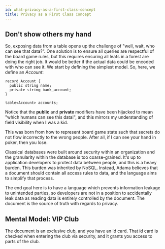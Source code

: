 ```yaml
---
id: what-privacy-as-a-first-class-concept
title: Privacy as a First Class Concept
---
```


Don't show others my hand
-------------------------

So, exposing data from a table opens up the challenge of "well, wait, who can see that data?". One solution is to ensure all queries are respectful of the board game rules, but this requires ensuring all leafs in a forest are doing the right job. It would be better if the actual data could be encoded with who can see it. We start by defining the simplest model. So, here, we define an *Account*:

```adama
record Account {
  public string name;
  private string bank_account;
}

table<Account> accounts;
```

Notice that the **public** and **private** modifiers have been hijacked to mean "which humans can see this data!", and this mirrors my understanding of field visibility when I was a kid.

This was born from how to represent board game state such that secrets do not flow incorrectly to the wrong people. After all, if I can see your hand in poker, then you lose.

Classical databases were built around security within an organization and the granularity within the database is too coarse-grained. It's up to application developers to protect data between people, and this is a heavy burden. This burden was inherited by NoSQL. Instead, Adama believes that a document should contain all access rules to data, and the language aims to simplify that process.

The end goal here is to have a language which prevents information leakage to unintended parties, so developers are not in a position to accidentally leak data as reading data is entirely controlled by the document. The document is the source of truth with regards to privacy.


Mental Model: VIP Club
------------------------------------------
The document is an exclusive club, and you have an id card. That id card is checked when entering the club via security, and it grants you access to parts of the club.
